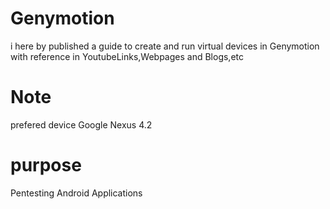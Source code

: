 # Genymotion
i here by published a guide to create and run virtual devices in Genymotion with reference in YoutubeLinks,Webpages and Blogs,etc
# Note
prefered device 
Google Nexus 4.2 
# purpose 
Pentesting Android Applications
